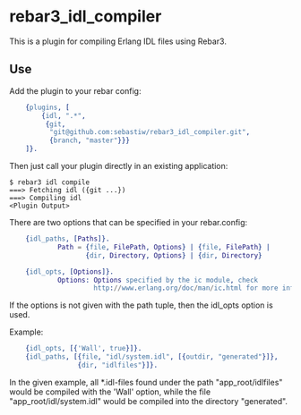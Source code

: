 rebar3_idl_compiler
=====

This is a plugin for compiling Erlang IDL files using Rebar3.

Use
---

Add the plugin to your rebar config:


```erlang
    {plugins, [
        {idl, ".*",
         {git,
          "git@github.com:sebastiw/rebar3_idl_compiler.git",
          {branch, "master"}}}
    ]}.
```


Then just call your plugin directly in an existing application:


    $ rebar3 idl compile
    ===> Fetching idl ({git ...})
    ===> Compiling idl
    <Plugin Output>


There are two options that can be specified in your rebar.config:


```erlang
    {idl_paths, [Paths]}.
            Path = {file, FilePath, Options} | {file, FilePath} |
                   {dir, Directory, Options} | {dir, Directory}

    {idl_opts, [Options]}.
            Options: Options specified by the ic module, check
                     http://www.erlang.org/doc/man/ic.html for more info.
```


If the options is not given with the path tuple, then the idl_opts option
is used.


Example:


```erlang
    {idl_opts, [{'Wall', true}]}.
    {idl_paths, [{file, "idl/system.idl", [{outdir, "generated"}]},
                 {dir, "idlfiles"}]}.
```


In the given example, all *.idl-files found under the path
"app_root/idlfiles" would be compiled with the 'Wall' option, while the
file "app_root/idl/system.idl" would be compiled into the directory
"generated".
